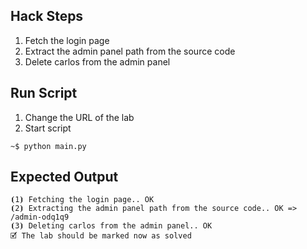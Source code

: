 ## Hack Steps

1. Fetch the login page
2. Extract the admin panel path from the source code
3. Delete carlos from the admin panel

## Run Script

1. Change the URL of the lab
2. Start script

```
~$ python main.py
```

## Expected Output

```
⦗1⦘ Fetching the login page.. OK
⦗2⦘ Extracting the admin panel path from the source code.. OK => /admin-odq1q9
⦗3⦘ Deleting carlos from the admin panel.. OK
🗹 The lab should be marked now as solved
```
